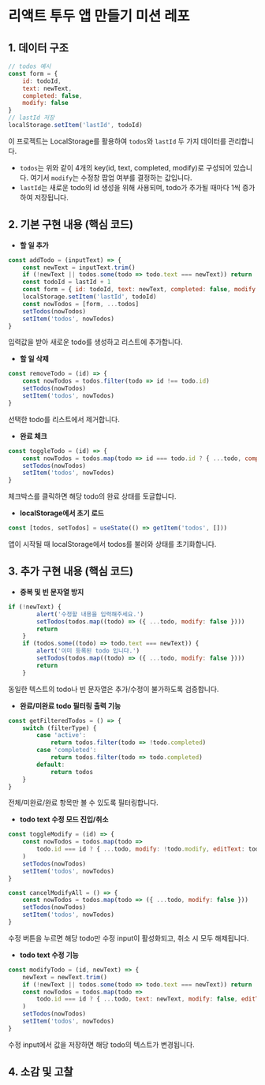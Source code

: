 # 리액트 투두 앱 만들기 미션 레포

## 1. 데이터 구조

```jsx
// todos 예시
const form = {
    id: todoId,
    text: newText,
    completed: false,
    modify: false
}
// lastId 저장
localStorage.setItem('lastId', todoId)
```

이 프로젝트는 LocalStorage를 활용하여 `todos`와 `lastId` 두 가지 데이터를 관리합니다.

-   `todos`는 위와 같이 4개의 key(id, text, completed, modify)로 구성되어 있습니다. 여기서 `modify`는 수정창 팝업 여부를 결정하는 값입니다.
-   `lastId`는 새로운 todo의 id 생성을 위해 사용되며, todo가 추가될 때마다 1씩 증가하여 저장됩니다.

## 2. 기본 구현 내용 (핵심 코드)

-   **할 일 추가**

```jsx
const addTodo = (inputText) => {
    const newText = inputText.trim()
    if (!newText || todos.some(todo => todo.text === newText)) return
    const todoId = lastId + 1
    const form = { id: todoId, text: newText, completed: false, modify: false }
    localStorage.setItem('lastId', todoId)
    const nowTodos = [form, ...todos]
    setTodos(nowTodos)
    setItem('todos', nowTodos)
}
```

입력값을 받아 새로운 todo를 생성하고 리스트에 추가합니다.

-   **할 일 삭제**

```jsx
const removeTodo = (id) => {
    const nowTodos = todos.filter(todo => id !== todo.id)
    setTodos(nowTodos)
    setItem('todos', nowTodos)
}
```

선택한 todo를 리스트에서 제거합니다.

-   **완료 체크**

```jsx
const toggleTodo = (id) => {
    const nowTodos = todos.map(todo => id === todo.id ? { ...todo, completed: !todo.completed } : todo)
    setTodos(nowTodos)
    setItem('todos', nowTodos)
}
```

체크박스를 클릭하면 해당 todo의 완료 상태를 토글합니다.

-   **localStorage에서 초기 로드**

```jsx
const [todos, setTodos] = useState(() => getItem('todos', []))
```

앱이 시작될 때 localStorage에서 todos를 불러와 상태를 초기화합니다.

## 3. 추가 구현 내용 (핵심 코드)

-   **중복 및 빈 문자열 방지**

```jsx
if (!newText) {
        alert('수정할 내용을 입력해주세요.')
        setTodos(todos.map((todo) => ({ ...todo, modify: false })))
        return
    }
    if (todos.some((todo) => todo.text === newText)) {
        alert('이미 등록된 todo 입니다.')
        setTodos(todos.map((todo) => ({ ...todo, modify: false })))
        return
    }
```

동일한 텍스트의 todo나 빈 문자열은 추가/수정이 불가하도록 검증합니다.

-   **완료/미완료 todo 필터링 출력 기능**

```jsx
const getFilteredTodos = () => {
    switch (filterType) {
        case 'active':
            return todos.filter(todo => !todo.completed)
        case 'completed':
            return todos.filter(todo => todo.completed)
        default:
            return todos
    }
}
```

전체/미완료/완료 항목만 볼 수 있도록 필터링합니다.

-   **todo text 수정 모드 진입/취소**

```jsx
const toggleModify = (id) => {
    const nowTodos = todos.map(todo =>
        todo.id === id ? { ...todo, modify: !todo.modify, editText: todo.text } : { ...todo, modify: false }
    )
    setTodos(nowTodos)
    setItem('todos', nowTodos)
}

const cancelModifyAll = () => {
    const nowTodos = todos.map(todo => ({ ...todo, modify: false }))
    setTodos(nowTodos)
    setItem('todos', nowTodos)
}
```

수정 버튼을 누르면 해당 todo만 수정 input이 활성화되고, 취소 시 모두 해제됩니다.

-   **todo text 수정 기능**

```jsx
const modifyTodo = (id, newText) => {
    newText = newText.trim()
    if (!newText || todos.some(todo => todo.text === newText)) return
    const nowTodos = todos.map(todo =>
        todo.id === id ? { ...todo, text: newText, modify: false, editText: '' } : { ...todo, modify: false }
    )
    setTodos(nowTodos)
    setItem('todos', nowTodos)
}
```

수정 input에서 값을 저장하면 해당 todo의 텍스트가 변경됩니다.

## 4. 소감 및 고찰
